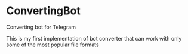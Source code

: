 # ConvertingBot
Converting bot for Telegram

This is my first implementation of bot converter that can work with only some of the most popular file formats 
